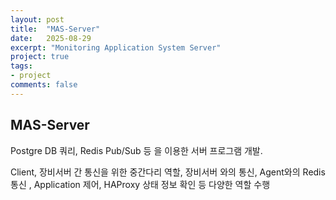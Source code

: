 ```yaml
---
layout: post
title:  "MAS-Server"
date:   2025-08-29
excerpt: "Monitoring Application System Server"
project: true
tags:
- project
comments: false
---
```


## MAS-Server

Postgre DB 쿼리, Redis Pub/Sub 등 을 이용한 서버 프로그램 개발.

Client, 장비서버 간 통신을 위한 중간다리 역할, 장비서버 와의 통신, Agent와의 Redis 통신 , Application 제어, HAProxy 상태 정보 확인 등 다양한 역할 수행
